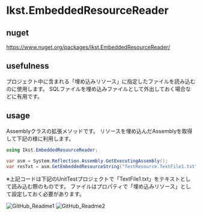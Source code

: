 # Ikst.EmbeddedResourceReader

## nuget
https://www.nuget.org/packages/Ikst.EmbeddedResourceReader/

## usefulness
プロジェクト中に含まれる「埋め込みリソース」に指定したファイルを読み込むのに使用します。
SQLファイルを埋め込みファイルとして外出しておく場合などに有用です。

## usage
Assemblyクラスの拡張メソッドです。
リソースを埋め込んだAssemblyを取得して下記の様に利用します。


```C#
using Ikst.EmbeddedResourceReader;
 
var asm = System.Reflection.Assembly.GetExecutingAssembly();
var resTxt = asm.GetEmbeddedResourceString("TestResource.TextFile1.txt");
```

※上記コードは下記のUnitTestプロジェクトで「TextFile1.txt」をテキストとして読み込む際のものです。
ファイルはプロパティで「埋め込みリソース」として設定しておく必要があります。

![GitHub_Readme1](https://user-images.githubusercontent.com/9896145/105632242-8043d800-5e95-11eb-8c51-37c4196a63ca.png) ![GitHub_Readme2](https://user-images.githubusercontent.com/9896145/105632264-8e91f400-5e95-11eb-9e61-90c57910c24c.png)

